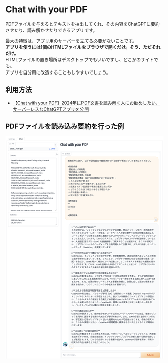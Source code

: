 # Chat with your PDF

PDFファイルを与えるとテキストを抽出してくれ、その内容をChatGPTに要約させたり、読み解かせたりできるアプリです。

最大の特徴は、アプリ用のサーバーを立てる必要がないことです。  
**アプリを使うには1個のHTMLファイルをブラウザで開くだけ。そう、ただそれだけ。**  
HTMLファイルの置き場所はデスクトップでもいいですし、どこかのサイトでも。  
アプリを自分用に改造することもしやすいでしょう。


## 利用方法
* [【Chat with your PDF】2024年にPDF文書を読み解く人にお勧めしたい、サーバーレスなChatGPTアプリを公開](https://qiita.com/sonoisa/items/360e94b527ff2536ee49)

## PDFファイルを読み込み要約を行った例
![](https://github.com/sonoisa/chatpdf/blob/main/chatpdf_image.png)


